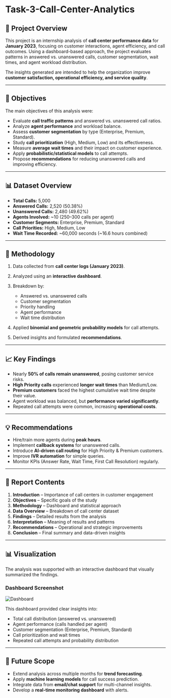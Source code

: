 # Task-3-Call-Center-Analytics


## 📌 Project Overview

This project is an internship analysis of **call center performance data** for **January 2023**, focusing on customer interactions, agent efficiency, and call outcomes. Using a dashboard-based approach, the project evaluates patterns in answered vs. unanswered calls, customer segmentation, wait times, and agent workload distribution.

The insights generated are intended to help the organization improve **customer satisfaction, operational efficiency, and service quality**.

---

## 🎯 Objectives

The main objectives of this analysis were:

* Evaluate **call traffic patterns** and answered vs. unanswered call ratios.
* Analyze **agent performance** and workload balance.
* Assess **customer segmentation** by type (Enterprise, Premium, Standard).
* Study **call prioritization** (High, Medium, Low) and its effectiveness.
* Measure **average wait times** and their impact on customer experience.
* Apply **probabilistic/statistical models** to call attempts.
* Propose **recommendations** for reducing unanswered calls and improving efficiency.

---

## 📊 Dataset Overview

* **Total Calls:** 5,000
* **Answered Calls:** 2,520 (50.38%)
* **Unanswered Calls:** 2,480 (49.62%)
* **Agents Involved:** \~10 (250–300 calls per agent)
* **Customer Segments:** Enterprise, Premium, Standard
* **Call Priorities:** High, Medium, Low
* **Wait Time Recorded:** \~60,000 seconds (\~16.6 hours combined)

---

## 🔎 Methodology

1. Data collected from **call center logs (January 2023)**.
2. Analyzed using an **interactive dashboard**.
3. Breakdown by:

   * Answered vs. unanswered calls
   * Customer segmentation
   * Priority handling
   * Agent performance
   * Wait time distribution
4. Applied **binomial and geometric probability models** for call attempts.
5. Derived insights and formulated **recommendations**.

---

## 📈 Key Findings

* Nearly **50% of calls remain unanswered**, posing customer service risks.
* **High Priority calls** experienced **longer wait times** than Medium/Low.
* **Premium customers** faced the highest cumulative wait time despite their value.
* Agent workload was balanced, but **performance varied significantly**.
* Repeated call attempts were common, increasing **operational costs**.

---

## 💡 Recommendations

* Hire/train more agents during **peak hours**.
* Implement **callback systems** for unanswered calls.
* Introduce **AI-driven call routing** for High Priority & Premium customers.
* Improve **IVR automation** for simple queries.
* Monitor KPIs (Answer Rate, Wait Time, First Call Resolution) regularly.

---

## 📘 Report Contents

1. **Introduction** – Importance of call centers in customer engagement
2. **Objectives** – Specific goals of the study
3. **Methodology** – Dashboard and statistical approach
4. **Data Overview** – Breakdown of call center dataset
5. **Findings** – Detailed results from the analysis
6. **Interpretation** – Meaning of results and patterns
7. **Recommendations** – Operational and strategic improvements
8. **Conclusion** – Final summary and data-driven insights

---

## 📊 Visualization

The analysis was supported with an interactive dashboard that visually summarized the findings.

### Dashboard Screenshot

![Dashboard](0db3d2a2-aaff-4aaf-af1e-17d26af24819.png)

This dashboard provided clear insights into:

* Total call distribution (answered vs. unanswered)
* Agent performance (calls handled per agent)
* Customer segmentation (Enterprise, Premium, Standard)
* Call prioritization and wait times
* Repeated call attempts and probability distribution

---

## 🔮 Future Scope

* Extend analysis across multiple months for **trend forecasting**.
* Apply **machine learning models** for call success prediction.
* Integrate data from **email/chat support** for multi-channel insights.
* Develop a **real-time monitoring dashboard** with alerts.

